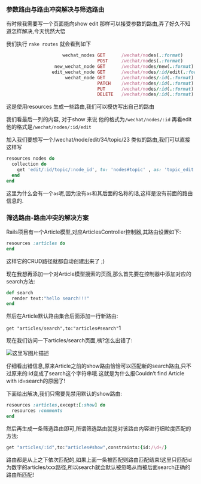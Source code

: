 ### 参数路由与路由冲突解决与筛选路由

有时候我需要写一个页面能向show edit 那样可以接受参数的路由,弄了好久不知道怎样解决,今天恍然大悟

我们执行 `rake routes` 就会看到如下

```ruby
                     wechat_nodes GET      /wechat/nodes(.:format)                                  wechat/nodes#index
                                  POST     /wechat/nodes(.:format)                                  wechat/nodes#create
                  new_wechat_node GET      /wechat/nodes/new(.:format)                              wechat/nodes#new
                 edit_wechat_node GET      /wechat/nodes/:id/edit(.:format)                         wechat/nodes#edit
                      wechat_node GET      /wechat/nodes/:id(.:format)                              wechat/nodes#show
                                  PATCH    /wechat/nodes/:id(.:format)                              wechat/nodes#update
                                  PUT      /wechat/nodes/:id(.:format)                              wechat/nodes#update
                                  DELETE   /wechat/nodes/:id(.:format)                              wechat/nodes#destroy

```

这是使用resources 生成一些路由,我们可以模仿写出自己的路由

我们看最后一列的内容,  对于show 来说 他的格式为`/wechat/nodes/:id` 再看edit 他的格式是`/wechat/nodes/:id/edit` 

加入我们要想写一个/wechat/node/edit/34/topic/23 类似的路由,我们可以直接这样写

```ruby
resources nodes do 
  collection do 
    get 'edit/:id/topic/:node_id', to: 'nodes#topic' , as: 'topic_edit'
  end
end
```

这里为什么会有一个`as`呢,因为没有`as`和其后面的名称的话,这样是没有前面的路由信息的.

### 筛选路由-路由冲突的解决方案

Rails项目有一个Article模型,对应ArticlesController控制器,其路由设置如下:

```ruby
resources :articles do
end
```

这样它的CRUD路径就都自动创建出来了 ;)

现在我想再添加一个对Article模型搜索的页面,那么首先要在控制器中添加对应的search方法:

```ruby
def search   
  render text:"hello search!!!"
end
```

然后在Article默认路由集合后面添加一行新路由:

`get "articles/search",to:"articles#search"`1

现在我们访问一下articles/search页面,咦?怎么出错了:

![这里写图片描述](http://img.blog.csdn.net/20170310112802687?watermark/2/text/aHR0cDovL2Jsb2cuY3Nkbi5uZXQvbXlkbw==/font/5a6L5L2T/fontsize/400/fill/I0JBQkFCMA==/dissolve/70/gravity/SouthEast)

仔细看出错信息,原来Article之前的show路由恰恰可以匹配新的search路由,只不过原来的:id变成了search这个字符串哦.这就是为什么报Couldn’t find Article with id=search的原因了!

下面给出解决,我们只需要先禁用默认的show路由:

```ruby
resources :articles,except:[:show] do    
  resources :comments
end
```

然后再生成一条筛选路由即可,所谓筛选路由就是对该路由内容进行细粒度匹配的方法:

```ruby
get "articles/:id",to:"articles#show",constraints:{id:/\d+/}
```

路由都是从上之下依次匹配的,如果上面一条被匹配则路由匹配结束!这里只匹配id为数字的articles/xxx路径,所以search就会默认被忽略从而被后面search正确的路由所匹配!